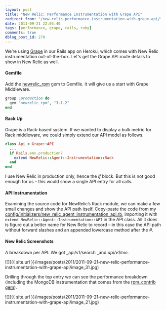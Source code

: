 ```yaml
---
layout: post
title: "New Relic: Performance Instrumentation with Grape API"
redirect_from: "/new-relic-performance-instrumentation-with-grape-api/"
date: 2011-09-21 22:05:40
tags: [performance, grape, rails, ruby]
comments: true
dblog_post_id: 270
---
```

We’re using [Grape](https://github.com/intridea/grape) in our Rails app on Heroku, which comes with New Relic instrumentation out-of-the-box. Let's get the Grape API route details to show in New Relic as well.

#### Gemfile

Add the [newrelic_rpm](https://github.com/newrelic/rpm) gem to Gemfile. It will give us a start with Grape Middleware.

```ruby
group :production do
  gem "newrelic_rpm", "3.1.2"
end
```
#### Rack Up

Grape is a Rack-based system. If we wanted to display a bulk metric for Rack middleware, we could simply extend our API model as follows.

```ruby
class Api < Grape::API
  ...
  if Rails.env.production?
    extend NewRelic::Agent::Instrumentation::Rack
  end
end
```

I use New Relic in production only, hence the _if_ block. But this is not good enough for us – this would show a single API entry for all calls.

#### API Instrumentation

Examining the source code for NewRelic’s Rack module, we can make a few small changes and show the API path itself. Copy-paste the code from my [config/initializers/new_relic_agent_instrumentation_api.rb](https://gist.github.com/1233422), importing it with `extend NewRelic::Agent::Instrumentation::API` in the API class. All it does is figure out a better name for New Relic to record – in this case the API path without forward slashes and an appended lowercase method after the #.

#### New Relic Screenshots

A breakdown per API. We got _api/v1/search _and _api/v1/me._

![]({{ site.url }}/images/posts/2011/2011-09-21-new-relic-performance-instrumentation-with-grape-api/image_31.jpg)

Drilling through the top entry we can see the performance breakdown (including the MongoDB instrumentation that comes from the [rpm_contrib gem](https://github.com/newrelic/rpm_contrib)).

![]({{ site.url }}/images/posts/2011/2011-09-21-new-relic-performance-instrumentation-with-grape-api/image_21.jpg)

